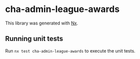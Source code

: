 # cha-admin-league-awards

This library was generated with [Nx](https://nx.dev).

## Running unit tests

Run `nx test cha-admin-league-awards` to execute the unit tests.
